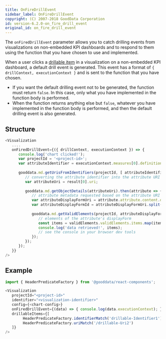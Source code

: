 ```yaml
---
title: OnFireDrillEvent
sidebar_label: OnFireDrillEvent
copyright: (C) 2007-2018 GoodData Corporation
id: version-6.2.0-on_fire_drill_event
original_id: on_fire_drill_event
---
```


The `onFiredDrillEvent` parameter allows you to catch drilling events from visualizations on non-embedded KPI dashboards and to respond to them using the function that you have chosen to use and implemented.

When a user clicks a [drillable item](drillable_item.md) in a visualization on a non-embedded KPI dashboard, a default drill event is generated. This event has a format of `{ drillContext, executionContext }` and is sent to the function that you have chosen.

* If you want the default drilling event not to be generated, the function must return `false`. In this case, only what you have implemented in the function body is performed.
* When the function returns anything else but `false`, whatever you have implemented in the function body is performed, and then the default drilling event is also generated.

## Structure

```javascript
<Visualization
   ....
   onFiredDrillEvent={({ drillContext, executionContext }) => {
      console.log('chart clicked!');
      var projectId = '<project-id>';
      var attributeIdentifier = executionContext.measures[0].definition.measure.item.identifier;
 
      gooddata.md.getUrisFromIdentifiers(projectId, [ attributeIdentifier ]).then(result => {
         // converting the attribute identifier into the attribute URI
         var attributeUri = result[0].uri;
 
         gooddata.md.getObjectDetails(attributeUri).then(attribute => {
            // attribute metadata requested based on the attribute URI
            var attributeDisplayFormUri = attribute.attribute.content.displayForms[0].meta.uri;
            var attributeDisplayFormId = attributeDisplayFormUri.split('/').slice(-1)[0]; // attribute's displayForm identifier
 
            gooddata.md.getValidElements(projectId, attributeDisplayFormId).then(validElements => {
               // elements of the attribute's displayForm
               const items = validElements.validElements.items.map(item => item.element);
               console.log('data retrieved!', items);
               // see the console in your browser dev tools
            });
         });
      });
   }}
/>
```

## Example

```javascript 1.6
import { HeaderPredicateFactory } from '@gooddata/react-components';

<Visualization
   projectId="<project-id>"
   identifier="<visualization-identifier>"
   config={<chart-config>}
   onFiredDrillEvent={(data) => { console.log(data.executionContext); }}
   drillableItems={[
        HeaderPredicateFactory.identifierMatch('drillable-Identifier1'), 
        HeaderPredicateFactory.uriMatch('/drillable-Uri2')
   ]}
/>
```
